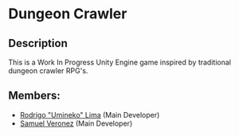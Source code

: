 # Dungeon Crawler
## Description
This is a Work In Progress Unity Engine game inspired by traditional dungeon crawler RPG's.


## Members:
- [Rodrigo "Umineko" Lima](https://github.com/Zeronevi) (Main Developer)
- [Samuel Veronez](https://github.com/Zeronevi) (Main Developer)

